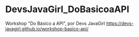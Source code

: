 # DevsJavaGirl_DoBasicoaAPI

Workshop "Do Básico a API", por Devs JavaGirl
https://devs-javagirl.github.io/workshop-basico-api/

